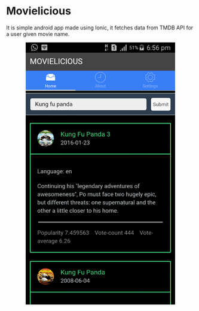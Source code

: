 # Movielicious
It is simple android app made using Ionic, it fetches data from TMDB API for a user given movie name.

<center><img src="https://github.com/ayush1997/Movielicious/blob/master/movie.png" width="400" height="700" /></center>
